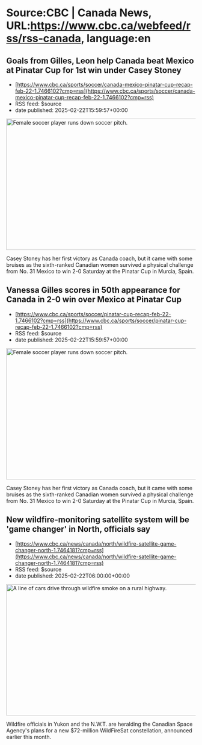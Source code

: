# Source:CBC | Canada News, URL:https://www.cbc.ca/webfeed/rss/rss-canada, language:en

## Goals from Gilles, Leon help Canada beat Mexico at Pinatar Cup for 1st win under Casey Stoney
 - [https://www.cbc.ca/sports/soccer/canada-mexico-pinatar-cup-recap-feb-22-1.7466102?cmp=rss](https://www.cbc.ca/sports/soccer/canada-mexico-pinatar-cup-recap-feb-22-1.7466102?cmp=rss)
 - RSS feed: $source
 - date published: 2025-02-22T15:59:57+00:00

<img src='https://i.cbc.ca/1.7466109.1740258811!/fileImage/httpImage/image.jpg_gen/derivatives/16x9_620/vanessa-gilles.jpg' alt='Female soccer player runs down soccer pitch.' width='620' height='349' title='Vanessa Gilles, pictured last summer, has scored four times in her last eight matches for Canada.'/><p>Casey Stoney has her first victory as Canada coach, but it came with some bruises as the sixth-ranked Canadian women survived a physical challenge from No. 31 Mexico to win 2-0 Saturday at the Pinatar Cup in Murcia, Spain.</p>

## Vanessa Gilles scores in 50th appearance for Canada in 2-0 win over Mexico at Pinatar Cup
 - [https://www.cbc.ca/sports/soccer/pinatar-cup-recap-feb-22-1.7466102?cmp=rss](https://www.cbc.ca/sports/soccer/pinatar-cup-recap-feb-22-1.7466102?cmp=rss)
 - RSS feed: $source
 - date published: 2025-02-22T15:59:57+00:00

<img src='https://i.cbc.ca/1.7466109.1740258811!/fileImage/httpImage/image.jpg_gen/derivatives/16x9_620/vanessa-gilles.jpg' alt='Female soccer player runs down soccer pitch.' width='620' height='349' title='Vanessa Gilles, pictured last summer, has scored four times in her last eight matches for Canada.'/><p>Casey Stoney has her first victory as Canada coach, but it came with some bruises as the sixth-ranked Canadian women survived a physical challenge from No. 31 Mexico to win 2-0 Saturday at the Pinatar Cup in Murcia, Spain.</p>

## New wildfire-monitoring satellite system will be 'game changer' in North, officials say
 - [https://www.cbc.ca/news/canada/north/wildfire-satellite-game-changer-north-1.7464181?cmp=rss](https://www.cbc.ca/news/canada/north/wildfire-satellite-game-changer-north-1.7464181?cmp=rss)
 - RSS feed: $source
 - date published: 2025-02-22T06:00:00+00:00

<img src='https://i.cbc.ca/1.6513852.1682025453!/fileImage/httpImage/image.JPG_gen/derivatives/16x9_620/yukon-wildfires.JPG' alt='A line of cars drive through wildfire smoke on a rural highway.' width='620' height='349' title='Vehicles make their way through wildfire smoke on Yukon&apos;s North Klondike Highway, July 6, 2022. '/><p>Wildfire officials in Yukon and the N.W.T. are heralding the Canadian Space Agency's plans for a new $72-million WildFireSat constellation, announced earlier this month.</p>

